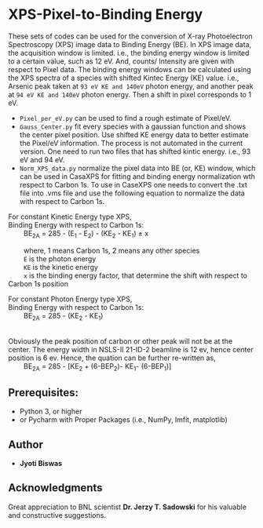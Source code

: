 # XPS-Pixel-to-Binding Energy
These sets of codes can be used for the conversion of X-ray Photoelectron Spectroscopy (XPS) image data to Binding Energy (BE). In XPS image data, the acquisition window is limited. i.e., the binding energy window is limited to a certain value, such as 12 eV. And, counts/ Intensity are given with respect to Pixel data. The binding energy windows can be calculated using the XPS spectra of a species with shifted Kintec Energy (KE) value. i.e., Arsenic peak taken at ```93 eV KE and 140eV``` photon energy, and another peak at ```94 eV KE and 140eV``` photon energy. Then a shift in pixel corresponds to 1 eV. <br/>

* ```Pixel_per_eV.py``` can be used to find a rough estimate of Pixel/eV.<br/>
* ```Gauss_Center.py``` fit every species with a gaussian function and shows the center pixel position. Use shifted KE energy data to better estimate the Pixel/eV information. The process is not automated in the current version. One need to run two files that has shifted kintic energy. i.e., 93 eV and 94 eV. <br/>
* ```Norm_XPS_data.py```  normalize the pixel data into BE (or, KE) window, which can be used in CasaXPS for fitting and binding energy normalization wth respect to Carbon 1s. To use in CaseXPS one needs to convert the .txt file into .vms file and use the following equation to normalize the data with respect to Carbon 1s. <br/>

For constant Kinetic Energy type XPS, <br/>
Binding Energy with respect to Carbon 1s: <br/>
&nbsp; &nbsp; &nbsp; &nbsp; BE<sub>2A</sub> = 285 - (E<sub>1</sub> - E<sub>2</sub>) - (KE<sub>2</sub> - KE<sub>1</sub>)   ± x
  
&nbsp; &nbsp; &nbsp; &nbsp;  where, 1 means Carbon 1s, 2 means any other species<br/>
&nbsp; &nbsp; &nbsp; &nbsp; ```E``` is the photon energy<br/>
&nbsp; &nbsp; &nbsp; &nbsp; ```KE``` is the kinetic energy<br/>
&nbsp; &nbsp; &nbsp; &nbsp; ```x``` is the binding energy factor, that determine the shift with respect to Carbon 1s position<br/>


For constant Photon Energy type XPS, <br/>
Binding Energy with respect to Carbon 1s: <br/>
&nbsp; &nbsp; &nbsp; &nbsp; BE<sub>2A</sub> = 285 - (KE<sub>2</sub> - KE<sub>1</sub>) 

<br/>
Obviously the peak position of carbon or other peak will not be at the center. The energy width in NSLS-II 21-ID-2 beamline is 12 ev, hence center position is 6 ev. Hence, the quation can be further re-written as, <br/>
&nbsp; &nbsp; &nbsp; &nbsp; BE<sub>2A</sub> = 285 - [KE<sub>2</sub> + (6-BEP<sub>2</sub>)- KE<sub>1</sub>- (6-BEP<sub>1</sub>)]

         
## Prerequisites:

* Python 3, or higher
* or Pycharm with Proper Packages (i.e., NumPy, lmfit, matplotlib)

## Author

 * **Jyoti Biswas**
 
## Acknowledgments

Great appreciation to BNL scientist **Dr. Jerzy T. Sadowski** for his valuable and constructive suggestions. 
 
